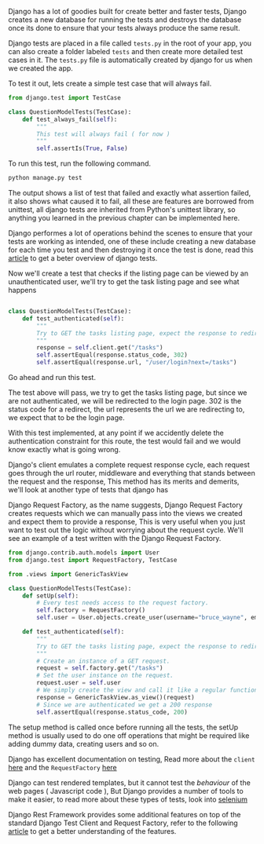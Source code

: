 Django has a lot of goodies built for create better and faster tests, Django creates a new database for running the tests and destroys the database once its done to ensure that your tests always produce the same result.

Django tests are placed in a file called `tests.py` in the root of your app, you can also create a folder labeled `tests` and then create more detailed test cases in it. The `tests.py` file is automatically created by django for us when we created the app.

To test it out, lets create a simple test case that will always fail.

```python
from django.test import TestCase

class QuestionModelTests(TestCase):
    def test_always_fail(self):
        """
        This test will always fail ( for now )
        """
        self.assertIs(True, False)
```

To run this test, run the following command.

```bash
python manage.py test
```

The output shows a list of test that failed and exactly what assertion failed, it also shows what caused it to fail, all these are features are borrowed from unittest, all django tests are inherited from Python's unittest library, so anything you learned in the previous chapter can be implemented here.

Django performes a lot of operations behind the scenes to ensure that your tests are working as intended, one of these include creating a new database for each time you test and then destroying it once the test is done, read this [article](https://docs.djangoproject.com/en/4.0/topics/testing/overview/) to get a beter overview of django tests.

Now we'll create a test that checks if the listing page can be viewed by an unauthenticated user, we'll try to get the task listing page and see what happens

```python

class QuestionModelTests(TestCase):
    def test_authenticated(self):
        """
        Try to GET the tasks listing page, expect the response to redirect to the login page
        """
        response = self.client.get("/tasks")
        self.assertEqual(response.status_code, 302)
        self.assertEqual(response.url, "/user/login?next=/tasks")

```

Go ahead and run this test.

The test above will pass, we try to get the tasks listing page, but since we are not authenticated, we will be redirected to the login page. 302 is the status code for a redirect, the url represents the url we are redirecting to, we expect that to be the login page.

With this test implemented, at any point if we accidently delete the authentication constraint for this route, the test would fail and we would know exactly what is going wrong.

Django's client emulates a complete request response cycle, each request goes through the url router, middleware and everything that stands between the request and the response, This method has its merits and demerits, we'll look at another type of tests that django has

Django Request Factory, as the name suggests, Django Request Factory creates requests which we can manually pass into the views we created and expect them to provide a response, This is very useful when you just want to test out the logic without worrying about the request cycle. We'll see an example of a test written with the Django Request Factory.

```python
from django.contrib.auth.models import User
from django.test import RequestFactory, TestCase

from .views import GenericTaskView

class QuestionModelTests(TestCase):
    def setUp(self):
        # Every test needs access to the request factory.
        self.factory = RequestFactory()
        self.user = User.objects.create_user(username="bruce_wayne", email="bruce@wayne.org", password="i_am_batman")

    def test_authenticated(self):
        """
        Try to GET the tasks listing page, expect the response to redirect to the login page
        """
        # Create an instance of a GET request.
        request = self.factory.get("/tasks")
        # Set the user instance on the request.
        request.user = self.user
        # We simply create the view and call it like a regular function
        response = GenericTaskView.as_view()(request)
        # Since we are authenticated we get a 200 response
        self.assertEqual(response.status_code, 200)

```

The setup method is called once before running all the tests, the setUp method is usually used to do one off operations that might be required like adding dummy data, creating users and so on.

Django has excellent documentation on testing, Read more about the `client` [here](https://docs.djangoproject.com/en/4.0/topics/testing/tools/) and the `RequestFactory` [here](https://docs.djangoproject.com/en/4.0/topics/testing/advanced/)

Django can test rendered templates, but it cannot test the _behaviour_ of the web pages ( Javascript code ), But Django provides a number of tools to make it easier, to read more about these types of tests, look into [selenium](https://www.selenium.dev/)

Django Rest Framework provides some additional features on top of the standard Django Test Client and Request Factory, refer to the following [article](https://www.django-rest-framework.org/api-guide/testing/) to get a better understanding of the features. 